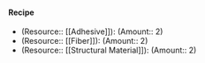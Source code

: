 #### Recipe
- (Resource:: [[Adhesive]]): (Amount:: 2)
- (Resource:: [[Fiber]]): (Amount:: 2)
- (Resource:: [[Structural Material]]): (Amount:: 2)
